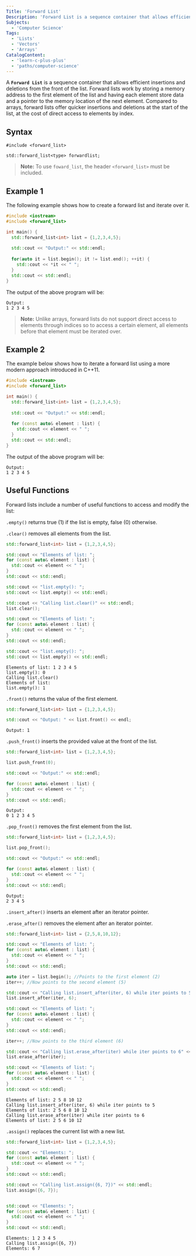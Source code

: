 ```yaml
---
Title: 'Forward List'
Description: 'Forward List is a sequence container that allows efficient insertions and deletions from the front of the list.'
Subjects:
  - 'Computer Science'
Tags:
  - 'Lists'
  - 'Vectors'
  - 'Arrays'
CatalogContent:
  - 'learn-c-plus-plus'
  - 'paths/computer-science'
---
```


A **`Forward List`** is a sequence container that allows efficient insertions and deletions from the front of the list. Forward lists work by storing a memory address to the first element of the list and having each element store data and a pointer to the memory location of the next element. Compared to arrays, forward lists offer quicker insertions and deletions at the start of the list, at the cost of direct access to elements by index.

## Syntax

```pseudo
#include <forward_list>

std::forward_list<type> forwardlist;
```

> **Note:** To use `foward_list`, the header `<forward_list>` must be included.

## Example 1

The following example shows how to create a forward list and iterate over it.

```cpp
#include <iostream>
#include <forward_list>

int main() {
  std::forward_list<int> list = {1,2,3,4,5};
  
  std::cout << "Output:" << std::endl;
  
  for(auto it = list.begin(); it != list.end(); ++it) {
    std::cout << *it << " ";
  }
  std::cout << std::endl;
}
```

The output of the above program will be:

```shell
Output:
1 2 3 4 5
```

> **Note:** Unlike arrays, forward lists do not support direct access to elements through indices so to access a certain element, all elements before that element must be iterated over.

## Example 2

The example below shows how to iterate a forward list using a more modern approach introduced in C++11.

```cpp
#include <iostream>
#include <forward_list>

int main() {
  std::forward_list<int> list = {1,2,3,4,5};
  
  std::cout << "Output:" << std::endl;
  
  for (const auto& element : list) {
    std::cout << element << " ";
  }
  std::cout << std::endl;
}
```

The output of the above program will be:

```shell
Output:
1 2 3 4 5
```

## Useful Functions

Forward lists include a number of useful functions to access and modify the list:

`.empty()` returns true (1) if the list is empty, false (0) otherwise.

`.clear()` removes all elements from the list.

```cpp
std::forward_list<int> list = {1,2,3,4,5};

std::cout << "Elements of list: ";
for (const auto& element : list) {
  std::cout << element << " ";
}
std::cout << std::endl;

std::cout << "list.empty(): ";
std::cout << list.empty() << std::endl;

std::cout << "Calling list.clear()" << std::endl;
list.clear();

std::cout << "Elements of list: ";
for (const auto& element : list) {
  std::cout << element << " ";
}
std::cout << std::endl;

std::cout << "list.empty(): ";
std::cout << list.empty() << std::endl;
```

```shell
Elements of list: 1 2 3 4 5
list.empty(): 0
Calling list.clear()
Elements of list:
list.empty(): 1
```

`.front()` returns the value of the first element.

```cpp
std::forward_list<int> list = {1,2,3,4,5};

std::cout << "Output: " << list.front() << endl;

```

```shell
Output: 1
```

`.push_front()` inserts the provided value at the front of the list.

```cpp
std::forward_list<int> list = {1,2,3,4,5};

list.push_front(0);

std::cout << "Output:" << std::endl;

for (const auto& element : list) {
  std::cout << element << " ";
}
std::cout << std::endl;
```

```shell
Output:
0 1 2 3 4 5
```

`.pop_front()` removes the first element from the list.

```cpp
std::forward_list<int> list = {1,2,3,4,5};

list.pop_front();

std::cout << "Output:" << std::endl;

for (const auto& element : list) {
  std::cout << element << " ";
}
std::cout << std::endl;
```

```shell
Output:
2 3 4 5
```

`.insert_after()` inserts an element after an iterator pointer.

`.erase_after()` removes the element after an iterator pointer.

```cpp
std::forward_list<int> list = {2,5,8,10,12};

std::cout << "Elements of list: ";
for (const auto& element : list) {
  std::cout << element << " ";
}
std::cout << std::endl;

auto iter = list.begin(); //Points to the first element (2)
iter++; //Now points to the second element (5)

std::cout << "Calling list.insert_after(iter, 6) while iter points to 5" << std::endl;
list.insert_after(iter, 6);

std::cout << "Elements of list: ";
for (const auto& element : list) {
  std::cout << element << " ";
}
std::cout << std::endl;

iter++; //Now points to the third element (6)

std::cout << "Calling list.erase_after(iter) while iter points to 6" << std::endl;
list.erase_after(iter);

std::cout << "Elements of list: ";
for (const auto& element : list) {
  std::cout << element << " ";
}
std::cout << std::endl;
```

```shell
Elements of list: 2 5 8 10 12
Calling list.insert_after(iter, 6) while iter points to 5
Elements of list: 2 5 6 8 10 12
Calling list.erase_after(iter) while iter points to 6
Elements of list: 2 5 6 10 12
```

`.assign()` replaces the current list with a new list.

```cpp
std::forward_list<int> list = {1,2,3,4,5};

std::cout << "Elements: ";
for (const auto& element : list) {
  std::cout << element << " ";
}
std::cout << std::endl;

std::cout << "Calling list.assign({6, 7})" << std::endl;
list.assign({6, 7});


std::cout << "Elements: ";
for (const auto& element : list) {
  std::cout << element << " ";
}
std::cout << std::endl;
```

```shell
Elements: 1 2 3 4 5
Calling list.assign({6, 7})
Elements: 6 7
```
